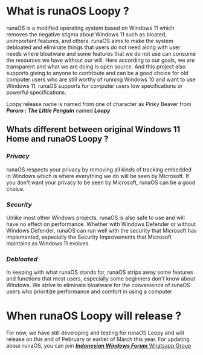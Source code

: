 # What is runaOS Loopy ?

runaOS is a modified operating system based on Windows 11 which removes the negative stigma about Windows 11 such as bloated, unimportant features, and others. runaOS aims to make the system debloated and eliminate things that users do not need along with user needs where bloatware and some features that we do not use can consume the resources we have without our will. Here according to our goals, we are transparent and what we are doing is open source. And this project also supports giving to anyone to contribute and can be a good choice for old computer users who are still worthy of running Windows 10 and want to use Windows 11. runaOS supports for computer users low specifications or powerful specifications.

Loopy release name is named from one of character as Pinky Beaver from ***Pororo : The Little Penguin*** named ***Loopy***

## Whats different between original Windows 11 Home and runaOS Loopy ?

### ***Privacy***

runaOS respects your privacy by removing all kinds of tracking embedded in Windows which is where everything we do will be seen by Microsoft. If you don't want your privacy to be seen by Microsoft, runaOS can be a good choice.

### ***Security***

Unlike most other Windows projects, runaOS is also safe to use and will have no effect on performance. Whether with Windows Defender or without Windows Defender, runaOS can run well with the security that Microsoft has implemented, especially the Security Improvements that Microsoft maintains as Windows 11 evolves.

### ***Debloated***

In keeping with what runaOS stands for, runaOS strips away some features and functions that most users, especially some beginners don't know about Windows. We strive to eliminate bloatware for the convenience of runaOS users who prioritize performance and comfort in using a computer

# When runaOS Loopy will release ?

For now, we have still developing and testing for runaOS Loopy and will release on this end of Pebruary or earlier of March this year. For updating abour runaOS, you can join [***Indonesian Windows Forum*** Whatsapp Group](https://chat.whatsapp.com/BQnhlTApS5HHkUiu2LAbiT)
